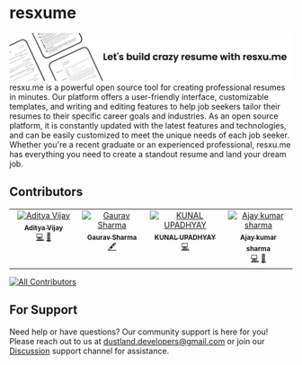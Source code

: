 # resxume
![Banner](assets/img/banner.jpg)
resxu.me is a powerful open source tool for creating professional resumes in minutes. Our platform offers a user-friendly interface, customizable templates, and writing and editing features to help job seekers tailor their resumes to their specific career goals and industries. As an open source platform, it is constantly updated with the latest features and technologies, and can be easily customized to meet the unique needs of each job seeker. Whether you're a recent graduate or an experienced professional, resxu.me has everything you need to create a standout resume and land your dream job.
## Contributors

<!-- ALL-CONTRIBUTORS-LIST:START - Do not remove or modify this section -->
<!-- prettier-ignore-start -->
<!-- markdownlint-disable -->
<table>
  <tbody>
    <tr>
      <td align="center" valign="top" width="14.28%"><a href="http://adityavijay.codes"><img src="https://avatars.githubusercontent.com/u/79340120?v=4?s=100" width="100px;" alt="Aditya Vijay"/><br /><sub><b>Aditya Vijay</b></sub></a><br /><a href="https://github.com/resxume/resxume/commits?author=kiriotheo" title="Code">💻</a> <a href="#design-kiriotheo" title="Design">🎨</a></td>
      <td align="center" valign="top" width="14.28%"><a href="https://github.com/attavya"><img src="https://avatars.githubusercontent.com/u/110299332?v=4?s=100" width="100px;" alt="Gaurav Sharma"/><br /><sub><b>Gaurav Sharma</b></sub></a><br /><a href="#content-attavya" title="Content">🖋</a></td>
      <td align="center" valign="top" width="14.28%"><a href="https://github.com/KunalUpadhyay02"><img src="https://avatars.githubusercontent.com/u/100353222?v=4?s=100" width="100px;" alt="KUNAL UPADHYAY"/><br /><sub><b>KUNAL UPADHYAY</b></sub></a><br /><a href="https://github.com/resxume/resxume/commits?author=KunalUpadhyay02" title="Code">💻</a></td>
      <td align="center" valign="top" width="14.28%"><a href="http://bookstend.in"><img src="https://avatars.githubusercontent.com/u/89329270?v=4?s=100" width="100px;" alt="Ajay kumar sharma"/><br /><sub><b>Ajay kumar sharma</b></sub></a><br /><a href="https://github.com/resxume/resxume/commits?author=ajayshsh7" title="Code">💻</a> <a href="#design-ajayshsh7" title="Design">🎨</a></td>
    </tr>
  </tbody>
</table>

<!-- markdownlint-restore -->
<!-- prettier-ignore-end -->

<!-- ALL-CONTRIBUTORS-LIST:END -->
<!-- prettier-ignore-start -->
<!-- markdownlint-disable -->

<!-- markdownlint-restore -->
<!-- prettier-ignore-end -->
[![All Contributors](https://img.shields.io/github/all-contributors/resxume/resxume?color=ee8449&style=flat-square)](#contributors)
<!-- ALL-CONTRIBUTORS-LIST:END -->
## For Support
Need help or have questions? Our community support is here for you! Please reach out to us at dustland.developers@gmail.com or join our [Discussion](https://github.com/orgs/resxume/discussions) support channel for assistance.
